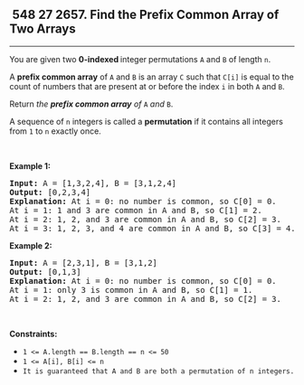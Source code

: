 <h2> 548 27
2657. Find the Prefix Common Array of Two Arrays</h2><hr><div><p>You are given two <strong>0-indexed </strong>integer<strong> </strong>permutations <code>A</code> and <code>B</code> of length <code>n</code>.</p>

<p>A <strong>prefix common array</strong> of <code>A</code> and <code>B</code> is an array <code>C</code> such that <code>C[i]</code> is equal to the count of numbers that are present at or before the index <code>i</code> in both <code>A</code> and <code>B</code>.</p>

<p>Return <em>the <strong>prefix common array</strong> of </em><code>A</code><em> and </em><code>B</code>.</p>

<p>A sequence of <code>n</code> integers is called a&nbsp;<strong>permutation</strong> if it contains all integers from <code>1</code> to <code>n</code> exactly once.</p>

<p>&nbsp;</p>
<p><strong class="example">Example 1:</strong></p>

<pre><strong>Input:</strong> A = [1,3,2,4], B = [3,1,2,4]
<strong>Output:</strong> [0,2,3,4]
<strong>Explanation:</strong> At i = 0: no number is common, so C[0] = 0.
At i = 1: 1 and 3 are common in A and B, so C[1] = 2.
At i = 2: 1, 2, and 3 are common in A and B, so C[2] = 3.
At i = 3: 1, 2, 3, and 4 are common in A and B, so C[3] = 4.
</pre>

<p><strong class="example">Example 2:</strong></p>

<pre><strong>Input:</strong> A = [2,3,1], B = [3,1,2]
<strong>Output:</strong> [0,1,3]
<strong>Explanation:</strong> At i = 0: no number is common, so C[0] = 0.
At i = 1: only 3 is common in A and B, so C[1] = 1.
At i = 2: 1, 2, and 3 are common in A and B, so C[2] = 3.
</pre>

<p>&nbsp;</p>
<p><strong>Constraints:</strong></p>

<ul>
	<li><code>1 &lt;= A.length == B.length == n &lt;= 50</code></li>
	<li><code>1 &lt;= A[i], B[i] &lt;= n</code></li>
	<li><code>It is guaranteed that A and B are both a permutation of n integers.</code></li>
</ul>
</div>